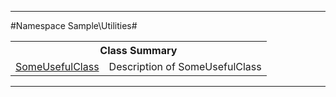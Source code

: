

- - -

#Namespace Sample\Utilities#

<table class="title">
<tr><th colspan="2" class="title">Class Summary</th></tr>
<tr><td class="name"><a href="https://github.com/JeyDotC/Hirudo-docs/blob/master/sample/utilities/someusefulclass.html">SomeUsefulClass</a></td><td class="description">Description of SomeUsefulClass</td></tr>
</table>

- - -

